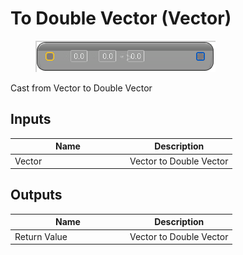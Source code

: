 # To Double Vector (Vector)

<div align="left" data-full-width="false">

<figure><img src="../../../../api/Math/Conversions/To_Double_Vector_(Vector).png" alt=""><figcaption></figcaption></figure>

</div>

Cast from Vector to Double Vector

## Inputs

<table><thead><tr><th width="170">Name</th><th>Description</th></tr></thead><tbody><tr><td>Vector</td><td>Vector to Double Vector</td></tr></tbody></table>

## Outputs

<table><thead><tr><th width="170">Name</th><th>Description</th></tr></thead><tbody><tr><td>Return Value</td><td>Vector to Double Vector</td></tr></tbody></table>
